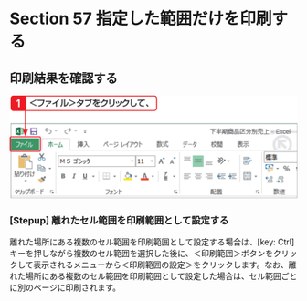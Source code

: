 # Section 57 指定した範囲だけを印刷する

## 印刷結果を確認する

![](001.png)

### [Stepup] 離れたセル範囲を印刷範囲として設定する

離れた場所にある複数のセル範囲を印刷範囲として設定する場合は、[key: Ctrl]キーを押しながら複数のセル範囲を選択した後に、＜印刷範囲＞ボタンをクリックして表示されるメニューから＜印刷範囲の設定＞をクリックします。なお、離れた場所にある複数のセル範囲を印刷範囲として設定した場合は、セル範囲ごとに別のページに印刷されます。
